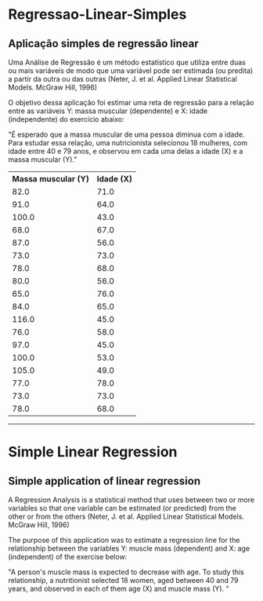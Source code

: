 # Regressao-Linear-Simples

## Aplicação simples de regressão linear

Uma Análise de Regressão é um método estatístico que utiliza entre duas ou mais variáveis de modo que uma variável pode ser estimada (ou predita) a partir da outra ou das outras (Neter, J. et al. Applied Linear Statistical Models. McGraw Hill, 1996)

O objetivo dessa aplicação foi estimar uma reta de regressão para a relação entre as variáveis Y: massa muscular (dependente) e X: idade (independente) do exercício abaixo:
  
  "É esperado que a massa muscular de uma pessoa diminua com a idade. Para estudar essa relação, uma nutricionista selecionou 18 mulheres, 
  com idade entre 40 e 79 anos, e observou em cada uma delas a idade (X) e a massa muscular (Y)."

<table>
  <tr>
    <th><b>Massa muscular (Y)</b></th>
    <th><b>Idade (X)</b></th>
  </tr>
  <tr>
    <td>82.0</td>
    <td>71.0</td>
  </tr>
  <tr>
      <td>91.0</td>
      <td>64.0</td>
  </tr>
  <tr>
      <td>100.0</td>
      <td>43.0</td>
  </tr>
  <tr>
      <td>68.0</td>
      <td>67.0</td>
  </tr>
  <tr>
      <td>87.0</td>
      <td>56.0</td>
  </tr>
  <tr>
      <td>73.0</td>
      <td>73.0</td>
  </tr>
  <tr>
      <td>78.0</td>
      <td>68.0</td>
  </tr>
  <tr>
      <td>80.0</td>
      <td>56.0</td>
  </tr>
  <tr>
      <td>65.0</td>
      <td>76.0</td>
  </tr>
  <tr>
      <td>84.0</td>
      <td>65.0</td>
  </tr>
  <tr>
      <td>116.0</td>
      <td>45.0</td>
  </tr>
  <tr>
      <td>76.0</td>
      <td>58.0</td>
  </tr>
  <tr>
      <td>97.0</td>
      <td>45.0</td>
  </tr>
  <tr>
      <td>100.0</td>
      <td>53.0</td>
  </tr>
  <tr>
      <td>105.0</td>
      <td>49.0</td>
  </tr>
  <tr>
      <td>77.0</td>
      <td>78.0</td>
  </tr>
  <tr>
      <td>73.0</td>
      <td>73.0</td>
  </tr>
  <tr>
      <td>78.0</td>
      <td>68.0</td>
  </tr>
 </table>

-------------------------------------------------------------------------------------

# Simple Linear Regression

## Simple application of linear regression

A Regression Analysis is a statistical method that uses between two or more variables
so that one variable can be estimated (or predicted) from the other or from the others (Neter, J. et al. Applied Linear Statistical Models. McGraw Hill,
1996)

The purpose of this application was to estimate a regression line for the relationship between the variables Y: muscle mass (dependent) and X: age (independent) of the
exercise below:

  "A person's muscle mass is expected to decrease with age. To study this relationship, a nutritionist selected 18 women,
  aged between 40 and 79 years, and observed in each of them age (X) and muscle mass (Y). "
